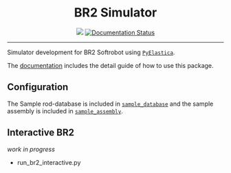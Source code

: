 <div align="center">
<h1> BR2 Simulator </h1>

<img src="https://img.shields.io/badge/Python-3776AB?style=flat&logo=Python&logoColor=white"/>
<a href='https://br2-simulator.readthedocs.io/en/latest/?badge=latest'>
    <img src='https://readthedocs.org/projects/br2-simulator/badge/?version=latest' alt='Documentation Status'/>
</a>

</div>

----

Simulator development for BR2 Softrobot using [`PyElastica`](https://github.com/GazzolaLab/PyElastica).

The [documentation](https://br2-simulator.readthedocs.io/en/latest/?badge=latest) includes the detail guide of how to use this package.

## Configuration

The Sample rod-database is included in [`sample_database`](https://github.com/skim0119/BR2-simulator/tree/main/sample_database) and the sample assembly is included in [`sample_assembly`](https://github.com/skim0119/BR2-simulator/tree/main/sample_assembly).

## Interactive BR2

_work in progress_

- run_br2_interactive.py

